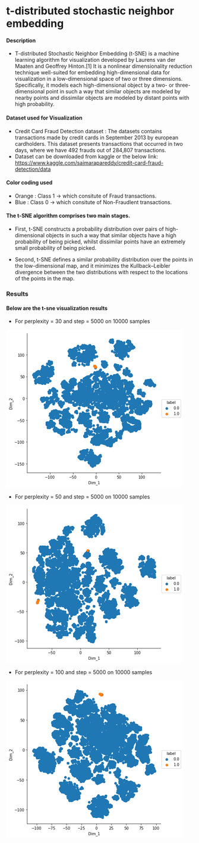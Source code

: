 
# t-distributed stochastic neighbor embedding

#### Description 
- T-distributed Stochastic Neighbor Embedding (t-SNE) is a machine learning algorithm for visualization developed by Laurens van der Maaten and Geoffrey Hinton.[1] It is a nonlinear dimensionality reduction technique well-suited for embedding high-dimensional data for visualization in a low-dimensional space of two or three dimensions. Specifically, it models each high-dimensional object by a two- or three-dimensional point in such a way that similar objects are modeled by nearby points and dissimilar objects are modeled by distant points with high probability.

#### Dataset used for Visualization <br>

- Credit Card Fraud Detection dataset : The datasets contains transactions made by credit cards in September 2013 by european cardholders. This dataset presents transactions that occurred in two days, where we have 492 frauds out of 284,807 transactions. 
- Dataset can be downloaded from kaggle or the below link: https://www.kaggle.com/saimarapareddy/credit-card-fraud-detection/data

#### Color coding used
- Orange : Class 1 -> which consitute of Fraud transactions.
- Blue   : Class 0 -> which consitute of Non-Fraudlent transactions.



#### The t-SNE algorithm comprises two main stages.<br>

- First, t-SNE constructs a probability distribution over pairs of high-dimensional objects in such a way that similar objects have a high probability of being picked, whilst dissimilar points have an extremely small probability of being picked.<br>

- Second, t-SNE defines a similar probability distribution over the points in the low-dimensional map, and it minimizes the Kullback–Leibler divergence between the two distributions with respect to the locations of the points in the map.

### Results

#### Below are the t-sne visualization results
- For perplexity = 30 and step = 5000 on 10000 samples
<img src="t-sne graph perplexity 30.png">

- For perplexity = 50 and step = 5000 on 10000 samples
<img src="t-sne graph perplexity 50.png">

- For perplexity = 100 and step = 5000 on 10000 samples
<img src="t-sne graph perplexity 100.png">

